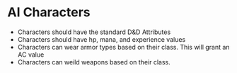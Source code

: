 # AI Characters

- Characters should have the standard D&D Attributes
- Characters should have hp, mana, and experience values
- Characters can wear armor types based on their class. This will grant an AC value
- Characters can weild weapons based on their class. 
